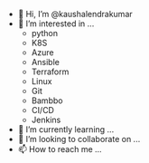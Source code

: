 - 👋 Hi, I’m @kaushalendrakumar
- 👀 I’m interested in ...
     - python
     - K8S
     - Azure
     - Ansible
     - Terraform
     - Linux
     - Git
     - Bambbo
     - CI/CD
     - Jenkins
- 🌱 I’m currently learning ...
- 💞️ I’m looking to collaborate on ...
- 📫 How to reach me ...

<!---
kaushalendrakumar/kaushalendrakumar is a ✨ special ✨ repository because its `README.md` (this file) appears on your GitHub profile.
You can click the Preview link to take a look at your changes.
--->
